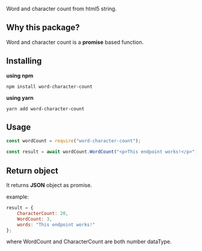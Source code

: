 Word and character count from html5 string.

## Why this package?

Word and character count is a **promise** based function.

## Installing

**using npm**

`npm install word-character-count`

**using yarn**

`yarn add word-character-count`

## Usage

```javascript
const wordCount = require("word-character-count");

const result = await wordCount.WordCount("<p>This endpoint works!</p>");
```

## Return object

It returns **JSON** object as promise.

example:

```javascript
result = {
	CharacterCount: 20,
	WordCount: 3,
	words: "This endpoint works!"
};
```

where
WordCount and CharacterCount are both number dataType.
